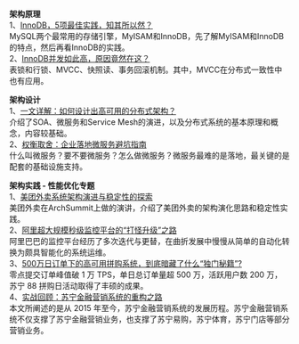 **架构原理**    
1、[InnoDB，5项最佳实践，知其所以然？](https://mp.weixin.qq.com/s?__biz=MjM5ODYxMDA5OQ==&mid=2651961428&idx=1&sn=31a9eb967941d888fbd4bb2112e9602b&chksm=bd2d0d888a5a849e7ebaa7756a8bc1b3d4e2f493f3a76383fc80f7e9ce7657e4ed2f6c01777d&scene=0#rd)  
MySQL两个最常用的存储引擎，MyISAM和InnoDB，先了解MyISAM和InnoDB的特点，然后再看InnoDB的实践。  
2、[InnoDB并发如此高，原因竟然在这？](https://mp.weixin.qq.com/s?__biz=MjM5ODYxMDA5OQ==&mid=2651961444&idx=1&sn=830a93eb74ca484cbcedb06e485f611e&chksm=bd2d0db88a5a84ae5865cd05f8c7899153d16ec7e7976f06033f4fbfbecc2fdee6e8b89bb17b&scene=0#rd)  
表锁和行锁、MVCC、快照读、事务回滚机制。其中，MVCC在分布式一致性中也有应用。
  
**架构设计**   
1、[一文详解：如何设计出高可用的分布式架构？](https://mp.weixin.qq.com/s?__biz=MjM5ODI5Njc2MA==&mid=2655817551&idx=1&sn=0cfae5563d30c9fdc311abec8ea7d73a&chksm=bd74c2988a034b8e3a0061da7b27af4974c85805e3370c4acddf0a3445622f2a0eb43c10eebb&scene=0#rd)  
介绍了SOA、微服务和Service Mesh的演进，以及分布式系统的基本原理和概念，内容较基础。  
2、[权衡取舍：企业落地微服务避坑指南](https://mp.weixin.qq.com/s?__biz=MjM5MDE0Mjc4MA==&mid=2651008743&idx=2&sn=85e41382c56d65169079e45bacef56f8&chksm=bdbed6b48ac95fa2ad63ce8fe3069bee3157f02faaa91776a374f0c04da72ff840a44fb9a381&scene=0#rd)  
什么叫微服务？要不要微服务？怎么做微服务？微服务最难的是落地，最关键的是配套的基础设施支持。  

**架构实践 - 性能优化专题**  
1、[美团外卖系统架构演进与稳定性的探索](https://mp.weixin.qq.com/s?__biz=MzI4OTU3ODk3NQ==&mid=2247485032&idx=1&sn=891af24fc16cd0d43567397d2e3b2a3e&chksm=ec2c4cd8db5bc5ce689e363c2167f9f038a19fab62e6c22d674e949cbe296c2aa3905c98c631&scene=0#rd)  
美团外卖在ArchSummit上做的演讲，介绍了美团外卖的架构演化思路和稳定性实践。  
2、[阿里超大规模秒级监控平台的“打怪升级”之路](https://mp.weixin.qq.com/s?__biz=MjM5ODI5Njc2MA==&mid=2655817983&idx=1&sn=12648ac44e18e52c0a0b955819999bb6&chksm=bd74dd288a03543e24e801d7c5077d87e93fc6e66785321b1e8849f066c17f89bff0b4f12b16&scene=0#rd)  
阿里巴巴的监控平台经历了多次迭代与更替，在曲折发展中慢慢从简单的自动化转换为颇具智能化的系统运维。  
3、[500万日订单下的高可用拼购系统，到底暗藏了什么“独门秘籍”?](https://mp.weixin.qq.com/s?__biz=MjM5ODI5Njc2MA==&mid=2655818275&idx=1&sn=5e22bf8a323e2f6d947a89c4eb247ba0&chksm=bd74dff48a0356e26bad4cabd4f0ac97937997d39fc0f25581a79f169f48f0ec3d1e58d9b222&scene=0#rd)  
零点提交订单峰值破 1 万 TPS，单日总订单量超 500 万，活跃用户数 200 万，苏宁 88 拼购日活动取得了丰硕的成果。  
4、[实战回顾：苏宁金融营销系统的重构之路](https://mp.weixin.qq.com/s?__biz=MzI4MTY5NTk4Ng==&mid=2247488975&amp;idx=1&amp;sn=f0557fd6aa7154f2ce6b28bca4a397a6&source=41#wechat_redirect)  
本文所阐述的是从 2015 年至今，苏宁金融营销系统的发展历程。苏宁金融营销系统不仅支撑了苏宁金融营销业务，也支撑了苏宁易购，苏宁体育，苏宁门店等部分营销业务。  
